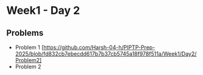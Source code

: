 # Week1 - Day 2

## Problems
- Problem 1 [https://github.com/Harsh-04-h/PIPTP-Prep-2025/blob/fd832cb7ebecdd617b7b37cb5745a18f978f511a/Week1/Day2/Problem2]
- Problem 2

